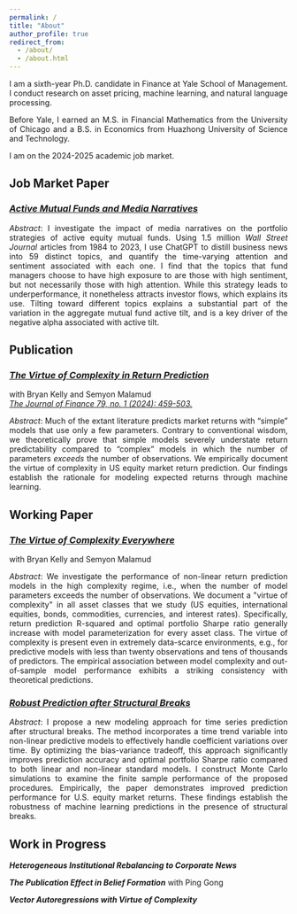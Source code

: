 ```yaml
---
permalink: /
title: "About"
author_profile: true
redirect_from: 
  - /about/
  - /about.html
---
```


<div style="text-align: justify;" markdown="1">

<!-- ## About             -->

I am a sixth-year Ph.D. candidate in Finance at Yale School of Management. I conduct research on asset pricing, machine learning, and natural language processing.

Before Yale, I earned an M.S. in Financial Mathematics from the University of Chicago and a B.S. in Economics from Huazhong University of Science and Technology.

I am on the 2024-2025 academic job market. 



## Job Market Paper      

### [*Active Mutual Funds and Media Narratives*]()

*Abstract*: I investigate the impact of media narratives on the portfolio strategies of active equity mutual funds. Using 1.5 million *Wall Street Journal* articles from 1984 to 2023, I use ChatGPT to distill business news into 59 distinct topics, and quantify the time-varying attention and sentiment associated with each one. I find that the topics that fund managers choose to have high exposure to are those with high sentiment, but not necessarily those with high attention. While this strategy leads to underperformance, it nonetheless attracts investor flows, which explains its use. Tilting toward different topics explains a substantial part of the variation in the aggregate mutual fund active tilt, and is a key driver of the negative alpha associated with active tilt.

## Publication     

<!-- ### [*The Virtue of Complexity in Return Prediction*](https://papers.ssrn.com/sol3/papers.cfm?abstract_id=3984925)     -->
### [*The Virtue of Complexity in Return Prediction*](https://papers.ssrn.com/sol3/papers.cfm?abstract_id=3984925)
with Bryan Kelly and Semyon Malamud  
[*The Journal of Finance 79, no. 1 (2024): 459-503.*](https://onlinelibrary.wiley.com/doi/full/10.1111/jofi.13298)      

*Abstract*: Much of the extant literature predicts market returns with “simple” models that use only a few parameters. Contrary to conventional wisdom, we theoretically prove that simple models severely understate return predictability compared to “complex” models in which the number of parameters *exceeds* the number of observations. We empirically document the virtue of complexity in US equity market return prediction. Our findings establish the rationale for modeling expected returns through machine learning. 

<!-- My Presentations: 2022 Stanford Institute for Theoretical Economics (SITE) on ``New Frontiers in Asset Pricing''; 2022 SFS Cavalcade at University of North Carolina; 2022 WOLFE Annual Global Quantitative and Macro Investment Conference; 2022 China International Risk Forum (CIRF); 2022 Hong Kong Conference for Fintech, AI, and Big Data in Business; XXI Symposium at Paderborn University, Research Symposium on Finance and Economics (RSFE); EPFL; Yale -->

## Working Paper     
### [*The Virtue of Complexity Everywhere*](https://papers.ssrn.com/sol3/papers.cfm?abstract_id=4166368)
with Bryan Kelly and Semyon Malamud     

*Abstract*: We investigate the performance of non-linear return prediction models in the high complexity regime, i.e., when the number of model parameters exceeds the number of observations. We document a "virtue of complexity" in all asset classes that we study (US equities, international equities, bonds, commodities, currencies, and interest rates). Specifically, return prediction R-squared and optimal portfolio Sharpe ratio generally increase with model parameterization for every asset class. The virtue of complexity is present even in extremely data-scarce environments, e.g., for predictive models with less than twenty observations and tens of thousands of predictors. The empirical association between model complexity and out-of-sample model performance exhibits a striking consistency with theoretical predictions.

### [*Robust Prediction after Structural Breaks*]()      
<!-- Solo-authored -->

*Abstract*: I propose a new modeling approach for time series prediction after structural breaks. The method incorporates a time trend variable into non-linear predictive models to effectively handle coefficient variations over time. By optimizing the bias-variance tradeoff, this approach significantly improves prediction accuracy and optimal portfolio Sharpe ratio compared to both linear and non-linear standard models. I construct Monte Carlo simulations to examine the finite sample performance of the proposed procedures. Empirically, the paper demonstrates improved prediction performance for U.S. equity market returns. These findings establish the robustness of machine learning predictions in the presence of structural breaks.


## Work in Progress

***Heterogeneous Institutional Rebalancing to Corporate News***

***The Publication Effect in Belief Formation***
with Ping Gong

***Vector Autoregressions with Virtue of Complexity***


<!-- ## Education               
- Ph.D. in Financial Economics, Yale University, 2019–2025 (Expectd), Advisor: Professor [Bryan Kelly](https://www.bryankellyacademic.org/)                  
- M.S. in Financial Mathematics, The University of Chicago, 2016–2017       
- B.A. in Economics, Huazhong University of Science and Technology, 2012 - 2016 -->

<!-- ## Work Experience
- Bloomberg LP       
    Data Scientist in Chief Technology Office, 2019   
- Sheffield Asset Management, L.L.C.      
    Quantitative Analyst, 2018   
- Booth School of Business, The University of Chicago         
    Research Assistant for Professor Dacheng Xiu, 2017 - 2019    -->

<!-- ## Awards
- Research Excellence Award, CIRF Lindner College of Business, 2022
- Best Paper Award, Hong Kong Conference for Fintech, AI, and Big Data in Business, 2022
- Travel Grant, Stanford Institute for Theoretical Economics (SITE), 2022
- Travel Grant, Wolfe Annual Global Quantitative and Macro Investment Conference, 2022                  
- Travel Grant, Adam Smith Workshop, 2022
- Graduate Fellowship, Yale, 2019 - 2024 -->

<!-- ### *Monetary Policy Transmission Channel via News* -->


<!-- Teaching Experience  
------
Yale School of Management, Teaching Assistant
  - Empirical Asset Pricing: Professor Bryan Kelly (Ph.D., Fall 2021)    
  - Financial Econometrics and Machine Learning: Professor Bryan Kelly (MBA, Fall 2022, Fall 2023)

Service
------
- Discussion
  - 2022 “Does the Mad Money Show cause investors to go madly attentive?” (Kryzanowski and Rouhghalandari) at Research Symposium on Finance and Economics (RSFE)      
  - “E-commerce Livestream, Social Interaction, and Equity Returns” (Chang and Cong) at China International Risk Forum (CIRF)    
- Referee      
  - U.S. National Science Foundation (NSF)
  - Journal of Banking and Finance
  - Emerging Markets Review -->

<!-- Participation
------
- 2023 Deep Learning for Solving and Estimating Dynamic Models (DSE) Summer School
  - Ken Singleton Celebration at Stanford Graduate School of Business
- 2022 Adam Smith Asset Pricing Conference at INSEAD
  - Macro Finance Society Virtual Summer School
- 2021 NBER Entrepreneurship Research Boot Camp
  - NBER Economics of Artificial Intelligence (AI) Conference
- 2020 Princeton Financial Economics of Insurance Workshop -->


<!-- ## Contact
Email: kangying.zhou@yale.edu      
Tel: +1 (872)904-7871    
Yale School of Management, Ph.D. Suite           
165 Whitney Avenue               
New Haven, CT 06511              -->

<!-- , Advisor: Professor [Dacheng Xiu](https://dachxiu.chicagobooth.edu/)  -->

